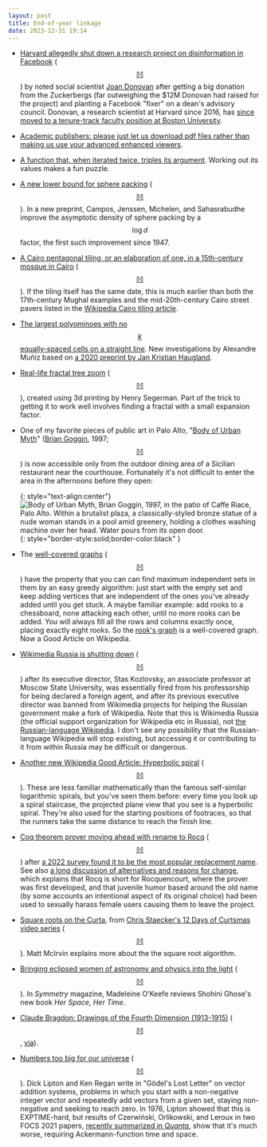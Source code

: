 ```yaml
---
layout: post
title: End-of-year linkage
date: 2023-12-31 19:14
---
```

* [Harvard allegedly shut down a research project on disinformation in Facebook](https://boingboing.net/2023/12/04/after-500m-zuckerberg-donation-harvard-university-gutted-its-disinfo-team-studying-facebook.html) <span style="white-space:nowrap">([$$\mathbb{M}$$](https://mathstodon.xyz/@11011110/111592434270527491))</span> by noted social scientist [Joan Donovan](https://en.wikipedia.org/wiki/Joan_Donovan) after getting a big donation from the Zuckerbergs (far outweighing the $12M Donovan had raised for the project) and planting a Facebook "fixer" on a dean's advisory council. Donovan, a research scientist at Harvard since 2016, has [since moved to a tenure-track faculty position at Boston University](https://www.thecrimson.com/article/2023/8/18/joan-donovan-leaves-kennedy-school/).

* [Academic publishers: please just let us download pdf files rather than making us use your advanced enhanced viewers](https://mathstodon.xyz/@researchfairy@scholar.social/111376487641730595).

* [A function that, when iterated twice, triples its argument](https://mathstodon.xyz/@benleis/111597933025860639). Working out its values makes a fun puzzle.

* [A new lower bound for sphere packing](https://arxiv.org/abs/2312.10026) <span style="white-space:nowrap">([$$\mathbb{M}$$](https://mathstodon.xyz/@tao/111603177172235251)).</span> In a new preprint, Campos, Jenssen, Michelen, and Sahasrabudhe improve the asymptotic density of sphere packing by a $$\log d$$ factor, the first such improvement since 1947.

* [A Cairo pentagonal tiling, or an elaboration of one, in a 15th-century mosque in Cairo](https://patterninislamicart.com/s/collections/main-archive/piia_image/egy1422) <span style="white-space:nowrap">([$$\mathbb{M}$$](https://mathstodon.xyz/@11011110/111614129473017952)).</span> If the tiling itself has the same date, this is much earlier than both the 17th-century Mughal examples and the mid-20th-century Cairo street pavers listed in the [Wikipedia Cairo tiling article](https://en.wikipedia.org/wiki/Cairo_pentagonal_tiling).

* [The largest polyominoes with no $$k$$ equally-spaced cells on a straight line](https://mathstodon.xyz/@two_star/111611508504043273). New investigations by Alexandre Muñiz based on [a 2020 preprint by Jan Kristian Haugland](https://arxiv.org/abs/2004.12801).

* [Real-life fractal tree zoom](https://www.youtube.com/watch?v=uH8w7I1Og1I) <span style="white-space:nowrap">([$$\mathbb{M}$$](https://mathstodon.xyz/@henryseg/111624913200045893)),</span> created using 3d printing by Henry Segerman. Part of the trick to getting it to work well involves finding a fractal with a small expansion factor.

* One of my favorite pieces of public art in Palo Alto, "[Body of Urban Myth](https://www.cityofpaloalto.org/Departments/Community-Services/Arts-Sciences/Public-Art-Program/Collection/Body-of-Urban-Myth)" ([Brian Goggin](https://en.wikipedia.org/wiki/Brian_Goggin_(artist)), 1997; <span style="white-space:nowrap">[$$\mathbb{M}$$](MLINK))</span> is now accessible only from the outdoor dining area of a Sicilian restaurant near the courthouse. Fortunately it's not difficult to enter the area in the afternoons before they open:

  {: style="text-align:center"}
![Body of Urban Myth, Brian Goggin, 1997, in the patio of Caffe Riace, Palo Alto. Within a brutalist plaza, a classically-styled bronze statue of a nude woman stands in a pool amid greenery, holding a clothes washing machine over her head. Water pours from its open door.](https://ics.uci.edu/~eppstein/pix/bum/BodyOfUrbanMyth-m.jpg){: style="border-style:solid;border-color:black" }

* The [well-covered graphs](https://en.wikipedia.org/wiki/Well-covered_graph) <span style="white-space:nowrap">([$$\mathbb{M}$$](https://mathstodon.xyz/@11011110/111633441008007521))</span> have the property that you can can find maximum independent sets in them by an easy greedy algorithm: just start with the empty set and keep adding vertices that are independent of the ones you've already added until you get stuck. A maybe familiar example: add rooks to a chessboard, none attacking each other, until no more rooks can be added. You will always fill all the rows and columns exactly once, placing exactly eight rooks. So the [rook's graph](https://en.wikipedia.org/wiki/Rook%27s_graph) is a well-covered graph. Now a Good Article on Wikipedia.

* [Wikimedia Russia is shutting down](https://en.wikipedia.org/wiki/Wikipedia:Wikipedia_Signpost/2023-12-24/In_focus) <span style="white-space:nowrap">([$$\mathbb{M}$$](https://mathstodon.xyz/@11011110/111637184396733442))</span> after its executive director, Stas Kozlovsky, an associate professor at Moscow State University, was essentially fired from his professorship for being declared a foreign agent, and after its previous executive director was banned from Wikimedia projects for helping the Russian government make a fork of Wikipedia. Note that this is Wikimedia Russia (the official support organization for Wikipedia etc in Russia), not [the Russian-language Wikipedia](https://ru.wikipedia.org/). I don't see any possibility that the Russian-language Wikipedia will stop existing, but accessing it or contributing to it from within Russia may be difficult or dangerous.

* [Another new Wikipedia Good Article: Hyperbolic spiral](https://en.wikipedia.org/wiki/Hyperbolic_spiral) <span style="white-space:nowrap">([$$\mathbb{M}$$](https://mathstodon.xyz/@11011110/111647730400908602)).</span> These are less familiar mathematically than the famous self-similar logarithmic spirals, but you've seen them before: every time you look up a spiral staircase, the projected plane view that you see is a hyperbolic spiral. They're also used for the starting positions of footraces, so that the runners take the same distance to reach the finish line.

* [Coq theorem prover moving ahead with rename to Rocq](https://github.com/coq/ceps/blob/coq-roadmap/text/069-coq-roadmap.md) <span style="white-space:nowrap">([$$\mathbb{M}$$](https://mathstodon.xyz/@11011110/111653902824932405))</span> after [a 2022 survey found it to be the most popular replacement name](https://coq.discourse.group/t/coq-community-survey-2022-results-part-iv-and-itp-paper-announcement/2001). See also [a long discussion of alternatives and reasons for change](https://github.com/coq/coq/wiki/Alternative-names), which explains that Rocq is short for Rocquencourt, where the prover was first developed, and that juvenile humor based around the old name (by some accounts an intentional aspect of its original choice) had been used to sexually harass female users causing them to leave the project.

* [Square roots on the Curta](https://www.youtube.com/watch?v=Wj3_VUQkBJI), from [Chris Staecker's 12 Days of Curtsmas video series](https://www.youtube.com/playlist?list=PLLFpXNanTP9UM0jPNcIuIMG4K--O-Gv3O) <span style="white-space:nowrap">([$$\mathbb{M}$$](https://mathstodon.xyz/@mattmcirvin/111624033728243562)).</span> Matt McIrvin explains more about the the square root algorithm.

* [Bringing eclipsed women of astronomy and physics into the light](https://www.symmetrymagazine.org/article/bringing-eclipsed-women-of-astronomy-and-physics-into-the-light) <span style="white-space:nowrap">([$$\mathbb{M}$$](https://mathstodon.xyz/@gutenberg_org@mastodon.social/111636441947798863)).</span> In _Symmetry_ magazine, Madeleine O’Keefe reviews Shohini Ghose's new book _Her Space, Her Time_.

* [Claude Bragdon: Drawings of the Fourth Dimension (1913-1915)](https://socks-studio.com/2022/10/23/claude-bragdon-drawings/) <span style="white-space:nowrap">([$$\mathbb{M}$$](https://mathstodon.xyz/@11011110/111671521500353220),</span> [via](https://news.ycombinator.com/item?id=38819030)).

* [Numbers too big for our universe](https://rjlipton.wpcomstaging.com/2023/12/17/numbers-too-big-for-our-universe/) <span style="white-space:nowrap">([$$\mathbb{M}$$](https://mathstodon.xyz/@11011110/111678280251750710)).</span> Dick Lipton and Ken Regan write in "Gödel's Lost Letter" on vector addition systems, problems in which you start with a non-negative integer vector and repeatedly add vectors from a given set, staying non-negative and seeking to reach zero. In 1976, Lipton showed that this is EXPTIME-hard, but results of Czerwiński, Orlikowski, and Leroux in two FOCS 2021 papers, [recently summarized in _Quanta_](https://www.quantamagazine.org/an-easy-sounding-problem-yields-numbers-too-big-for-our-universe-20231204), show that it's much worse, requiring Ackermann-function time and space.